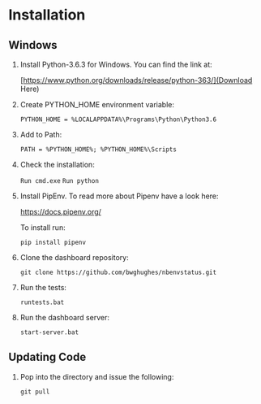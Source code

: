 # Installation 

## Windows

1. Install Python-3.6.3 for Windows. You can find the link at:

    [https://www.python.org/downloads/release/python-363/](Download Here)

2. Create PYTHON_HOME environment variable:

    ``` PYTHON_HOME = %LOCALAPPDATA%\Programs\Python\Python3.6 ```

3. Add to Path:

    ``` PATH = %PYTHON_HOME%; %PYTHON_HOME%\Scripts ```

4. Check the installation:

    ``` Run cmd.exe ```
    ``` Run python ```

5. Install PipEnv. To read more about Pipenv have a look here:

    https://docs.pipenv.org/

    To install run:

    ``` pip install pipenv ```

6. Clone the dashboard repository:

    ``` git clone https://github.com/bwghughes/nbenvstatus.git ```

7. Run the tests:

    ``` runtests.bat ```

8. Run the dashboard server:

    ``` start-server.bat ```

## Updating Code

1. Pop into the directory and issue the following:

    ``` git pull ```








